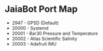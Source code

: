 # JaiaBot Port Map

- 2947 - GPSD (Default)
- 20000 - Systemd
- 20001 - Bar30 Pressure and Temperature
- 20002 - Atlas Scientific Salinity
- 20003 - Adafruit IMU
